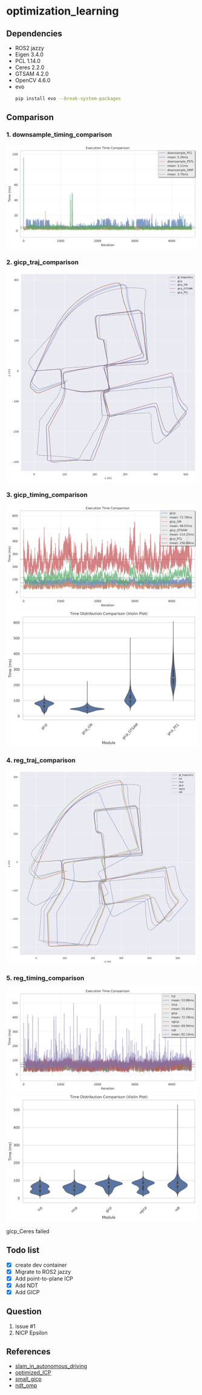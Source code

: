 # optimization_learning

## Dependencies
- ROS2 jazzy
- Eigen 3.4.0
- PCL 1.14.0
- Ceres 2.2.0
- GTSAM 4.2.0
- OpenCV 4.6.0
- evo
  ```bash
  pip install evo --break-system-packages
  ```

## Comparison
### 1. downsample_timing_comparison
![downsample_timing_comparison](doc/downsample_timing_comparison.png)
### 2. gicp_traj_comparison
![gicp_traj_comparison](doc/gicp_traj_comparison.png)
### 3. gicp_timing_comparison
![gicp_timing_comparison_series](doc/gicp_timing_comparison_series.png)
![gicp_timing_comparison_violin](doc/gicp_timing_comparison_violin.png)
### 4. reg_traj_comparison
![reg_traj_comparison](doc/reg_traj_comparison.png)
### 5. reg_timing_comparison
![reg_timing_comparison_series](doc/reg_timing_comparison_series.png)
![reg_timing_comparison_violin](doc/reg_timing_comparison_violin.png)

gicp_Ceres failed


## Todo list
- [x]  create dev container
- [x]  Migrate to ROS2 jazzy
- [x]  Add point-to-plane ICP
- [x]  Add NDT 
- [x]  Add GICP 

## Question
1. issue #1
2. NICP Epsilon


## References
- [slam_in_autonomous_driving](https://github.com/gaoxiang12/slam_in_autonomous_driving)
- [optimized_ICP](https://github.com/zm0612/optimized_ICP)
- [small_gicp](https://github.com/koide3/small_gicp)
- [ndt_omp](https://github.com/koide3/ndt_omp)